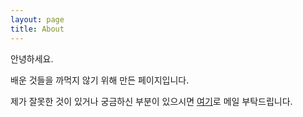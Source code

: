 ```yaml
---
layout: page
title: About
---
```


안녕하세요.

배운 것들을 까먹지 않기 위해 만든 페이지입니다.

제가 잘못한 것이 있거나 궁금하신 부분이 있으시면 <a href="mailto:jueonpk@gmail.com">여기</a>로 메일 부탁드립니다.
